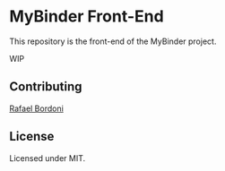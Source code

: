 # MyBinder Front-End

This repository is the front-end of the MyBinder project.

WIP

## Contributing

[Rafael Bordoni](https://github.com/eldskald)

## License

Licensed under MIT.
